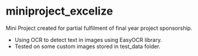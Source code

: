 # miniproject_excelize
Mini Project created for partial fulfilment of final year project sponsorship. 

- Using OCR to detect text in images using EasyOCR library.
- Tested on some custom images stored in test_data folder. 
